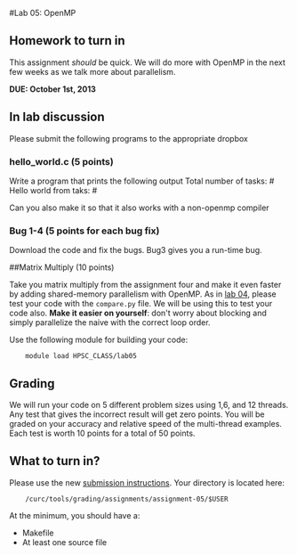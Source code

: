 #Lab 05: OpenMP

## Homework to turn in

This assignment *should* be quick.  We will do more with OpenMP in the next few weeks as we talk more about parallelism.

__DUE: October 1st, 2013__

## In lab discussion

Please submit the following programs to the appropriate dropbox

### hello_world.c (5 points)

Write a program that prints the following output
Total number of tasks: #   
Hello world from taks: # 

Can you also make it so that it also works with a non-openmp compiler

### Bug 1-4 (5 points for each bug fix)

Download the code and fix the bugs. Bug3 gives you a run-time bug.

##Matrix Multiply (10 points)

Take you matrix multiply from the assignment four and make it even faster by adding shared-memory parallelism with OpenMP.  As in [lab 04](https://github.com/ResearchComputing/HPSC-Fall-2013/tree/master/lab/lab-04), please test your code with the `compare.py` file.  We will be using this to test your code also.
**Make it easier on yourself**: don't worry about blocking and simply parallelize the naive with the correct loop order.

Use the following module for building your code:

        module load HPSC_CLASS/lab05

## Grading

We will run your code on 5 different problem sizes using 1,6, and 12 threads.  Any test that gives the incorrect result will get zero points.  You will be graded on your accuracy and relative speed of the multi-thread examples.  Each test is worth 10 points for a total of 50 points.  

## What to turn in?

Please use the new [submission instructions](https://github.com/ResearchComputing/HPSC-Fall-2013/tree/master/lab/submission_instructions).  Your 
directory is located here:
        
        /curc/tools/grading/assignments/assignment-05/$USER

At the minimum, you should have a:

- Makefile
- At least one source file




